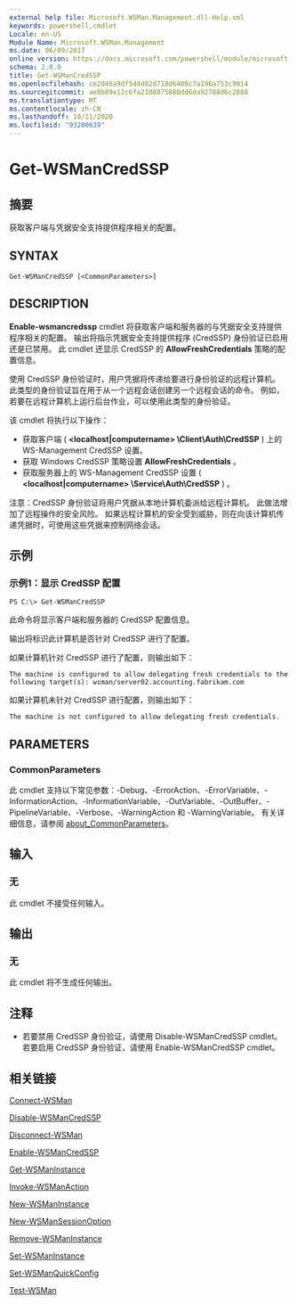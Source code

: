 ```yaml
---
external help file: Microsoft.WSMan.Management.dll-Help.xml
keywords: powershell,cmdlet
Locale: en-US
Module Name: Microsoft.WSMan.Management
ms.date: 06/09/2017
online version: https://docs.microsoft.com/powershell/module/microsoft.wsman.management/get-wsmancredssp?view=powershell-5.1&WT.mc_id=ps-gethelp
schema: 2.0.0
title: Get-WSManCredSSP
ms.openlocfilehash: ce2046a9df5d4d02d718d6408c7a196a753c9914
ms.sourcegitcommit: ae8b89e12c6fa2108075888dd6da92788d6c2888
ms.translationtype: MT
ms.contentlocale: zh-CN
ms.lasthandoff: 10/21/2020
ms.locfileid: "93200639"
---
```

# Get-WSManCredSSP

## 摘要
获取客户端与凭据安全支持提供程序相关的配置。

## SYNTAX

```
Get-WSManCredSSP [<CommonParameters>]
```

## DESCRIPTION
**Enable-wsmancredssp** cmdlet 将获取客户端和服务器的与凭据安全支持提供程序相关的配置。
输出将指示凭据安全支持提供程序 (CredSSP) 身份验证已启用还是已禁用。
此 cmdlet 还显示 CredSSP 的 **AllowFreshCredentials** 策略的配置信息。

使用 CredSSP 身份验证时，用户凭据将传递给要进行身份验证的远程计算机。
此类型的身份验证旨在用于从一个远程会话创建另一个远程会话的命令。
例如，若要在远程计算机上运行后台作业，可以使用此类型的身份验证。

该 cmdlet 将执行以下操作：

- 获取客户端 ( **\<localhost|computername\> \Client\Auth\CredSSP** ) 上的 WS-Management CredSSP 设置。
- 获取 Windows CredSSP 策略设置 **AllowFreshCredentials** 。
- 获取服务器上的 WS-Management CredSSP 设置 ( **\<localhost|computername\> \Service\Auth\CredSSP** ) 。

注意：CredSSP 身份验证将用户凭据从本地计算机委派给远程计算机。
此做法增加了远程操作的安全风险。
如果远程计算机的安全受到威胁，则在向该计算机传递凭据时，可使用这些凭据来控制网络会话。

## 示例

### 示例1：显示 CredSSP 配置

```
PS C:\> Get-WSManCredSSP
```

此命令将显示客户端和服务器的 CredSSP 配置信息。

输出将标识此计算机是否针对 CredSSP 进行了配置。

如果计算机针对 CredSSP 进行了配置，则输出如下：

`The machine is configured to allow delegating fresh credentials to the following target(s): wsman/server02.accounting.fabrikam.com`

如果计算机未针对 CredSSP 进行配置，则输出如下：

`The machine is not configured to allow delegating fresh credentials.`

## PARAMETERS

### CommonParameters
此 cmdlet 支持以下常见参数：-Debug、-ErrorAction、-ErrorVariable、-InformationAction、-InformationVariable、-OutVariable、-OutBuffer、-PipelineVariable、-Verbose、-WarningAction 和 -WarningVariable。 有关详细信息，请参阅 [about_CommonParameters](https://go.microsoft.com/fwlink/?LinkID=113216)。

## 输入

### 无
此 cmdlet 不接受任何输入。

## 输出

### 无
此 cmdlet 将不生成任何输出。

## 注释

* 若要禁用 CredSSP 身份验证，请使用 Disable-WSManCredSSP cmdlet。 若要启用 CredSSP 身份验证，请使用 Enable-WSManCredSSP cmdlet。

## 相关链接

[Connect-WSMan](Connect-WSMan.md)

[Disable-WSManCredSSP](Disable-WSManCredSSP.md)

[Disconnect-WSMan](Disconnect-WSMan.md)

[Enable-WSManCredSSP](Enable-WSManCredSSP.md)

[Get-WSManInstance](Get-WSManInstance.md)

[Invoke-WSManAction](Invoke-WSManAction.md)

[New-WSManInstance](New-WSManInstance.md)

[New-WSManSessionOption](New-WSManSessionOption.md)

[Remove-WSManInstance](Remove-WSManInstance.md)

[Set-WSManInstance](Set-WSManInstance.md)

[Set-WSManQuickConfig](Set-WSManQuickConfig.md)

[Test-WSMan](Test-WSMan.md)
